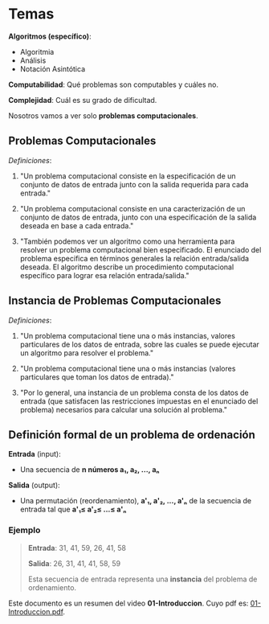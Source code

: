 # Temas

**Algoritmos (específico)**:

- Algoritmia
- Análisis
- Notación Asintótica

**Computabilidad**: Qué problemas son computables y cuáles no.

**Complejidad**: Cuál es su grado de dificultad.

Nosotros vamos a ver solo **problemas computacionales**.

## Problemas Computacionales

_Definiciones_:

1. "Un problema computacional consiste en la especificación de un conjunto de datos de entrada junto con la salida requerida para cada entrada."

2. "Un problema computacional consiste en una caracterización de un conjunto de datos de entrada, junto con una especificación de la salida deseada en base a cada entrada."

3. "También podemos ver un algoritmo como una herramienta para resolver un problema computacional bien especificado. El enunciado del problema especifica en términos generales la relación entrada/salida deseada. El algoritmo describe un procedimiento computacional específico para lograr esa relación entrada/salida."

## Instancia de Problemas Computacionales

_Definiciones_:

1. "Un problema computacional tiene una o más instancias, valores particulares de los datos de entrada, sobre las cuales se puede ejecutar un algoritmo para resolver el problema."

2. "Un problema computacional tiene una o más instancias (valores particulares que toman los datos de entrada)."

3. "Por lo general, una instancia de un problema consta de los datos de entrada (que satisfacen las restricciones impuestas en el enunciado del problema) necesarios para calcular una solución al problema."

## Definición formal de un problema de ordenación

**Entrada** (input):

- Una secuencia de **n números a₁, a₂, ..., aₙ**

**Salida** (output):

- Una permutación (reordenamiento), **a'₁, a'₂, ..., a'ₙ** de la secuencia de entrada tal que **a'₁≤ a'₂≤ ...≤ a'ₙ**

### Ejemplo

> **Entrada**: 31, 41, 59, 26, 41, 58
>
> **Salida**: 26, 31, 41, 41, 58, 59
>
> Esta secuencia de entrada representa una **instancia** del problema de ordenamiento.

Este documento es un resumen del video **01-Introduccion**. Cuyo pdf es: [01-Introduccion.pdf](../teoria/01-Introduccion/01-Introduccion.pdf).
